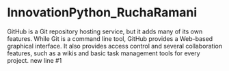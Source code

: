 # InnovationPython_RuchaRamani
GitHub is a Git repository hosting service, but it adds many of its own features. 
While Git is a command line tool, GitHub provides a Web-based graphical interface. 
It also provides access control and several collaboration features, such as a wikis and basic task management tools for every project.
new line #1
